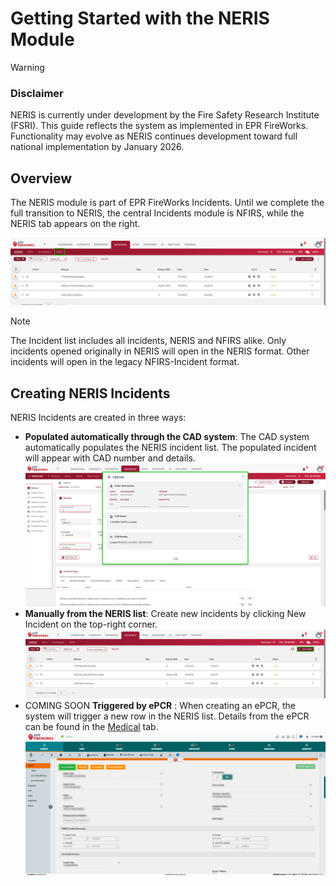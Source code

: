 # Getting Started with the NERIS Module

> [!WARNING]
> ### **Disclaimer**
> NERIS is currently under development by the Fire Safety Research Institute (FSRI). This guide reflects the system as implemented in EPR FireWorks. Functionality may evolve as NERIS continues development toward full national implementation by January 2026.

## Overview

The NERIS module is part of EPR FireWorks Incidents. Until we complete the full transition to NERIS, the central Incidents module is NFIRS, while the NERIS tab appears on the right.

![neris-incident](./attachments/image-20250410-131203.png)

> [!NOTE]
> The Incident list includes all incidents, NERIS and NFIRS alike. Only incidents opened originally in NERIS will open in the NERIS format. Other incidents will open in the legacy NFIRS-Incident format.

## Creating NERIS Incidents

NERIS Incidents are created in three ways:

- **Populated automatically through the CAD system**: The CAD system automatically populates the NERIS incident list. The populated incident will appear with CAD number and details.![image-20250410-135836.png](./attachments/image-20250410-135836.png)
- **Manually from the NERIS list**: Create new incidents by clicking New Incident on the top-right corner.![manual-new-neris](./attachments/image-20250410-135353.png)
- COMING SOON **Triggered by ePCR** : When creating an ePCR, the system will trigger a new row in the NERIS list. Details from the ePCR can be found in the [Medical](../neris/neris-incident-reporting/incident-documentation-requirements/medical.md) tab.![neris-epcr](./attachments/image-20250410-135953.png)